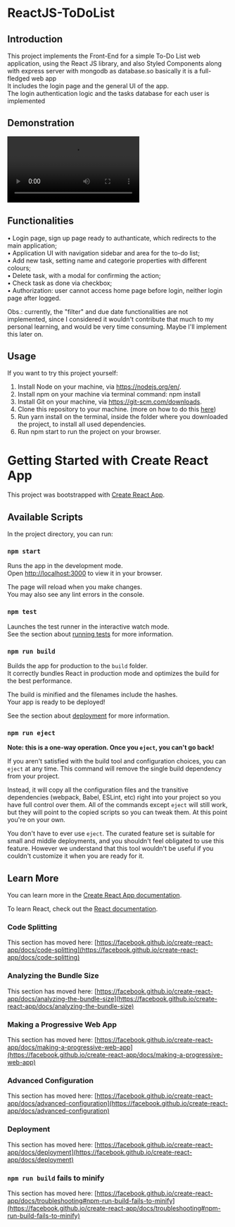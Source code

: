 # ReactJS-ToDoList
## Introduction
This project implements the Front-End for a simple To-Do List web application, using the React JS library, and also Styled Components along with express server with mongodb as database.so basically it is a full-fledged web app<br/>
It includes the login page and the general UI of the app. <br/>
The login authentication logic and the tasks database for each user is implemented

## Demonstration


<video src="04.11.2023_20.28.04_REC.mp4" controls title="Demo of todo web app"> demo vedio</video>


## Functionalities
• Login page, sign up page ready to authanticate, which redirects to the main application; <br/>
• Application UI with navigation sidebar and area for the to-do list; <br/>
• Add new task, setting name and categorie properties with different colours; <br/>
• Delete task, with a modal for confirming the action; <br/>
• Check task as done via checkbox; <br/>
• Authorization: user cannot access home page before login, neither login page after logged. <br/>

Obs.: currently, the "filter" and due date  functionalities are not implemented, since I considered it wouldn't contribute that much to my personal learning, and would be very time consuming. Maybe I'll implement this later on.

## Usage
If you want to try this project yourself:
1. Install Node on your machine, via https://nodejs.org/en/.
2. Install npm on your machine via terminal command:  npm install 
3. Install Git on your machine, via https://git-scm.com/downloads.
4. Clone this repository to your machine. (more on how to do this [here](https://github.com/amank5788/todoapp))
5. Run yarn install on the terminal, inside the folder where you downloaded the project, to install all used dependencies.
6. Run npm start to run the project on your browser.







# Getting Started with Create React App

This project was bootstrapped with [Create React App](https://github.com/facebook/create-react-app).

## Available Scripts

In the project directory, you can run:

### `npm start`

Runs the app in the development mode.\
Open [http://localhost:3000](http://localhost:3000) to view it in your browser.

The page will reload when you make changes.\
You may also see any lint errors in the console.

### `npm test`

Launches the test runner in the interactive watch mode.\
See the section about [running tests](https://facebook.github.io/create-react-app/docs/running-tests) for more information.

### `npm run build`

Builds the app for production to the `build` folder.\
It correctly bundles React in production mode and optimizes the build for the best performance.

The build is minified and the filenames include the hashes.\
Your app is ready to be deployed!

See the section about [deployment](https://facebook.github.io/create-react-app/docs/deployment) for more information.

### `npm run eject`

**Note: this is a one-way operation. Once you `eject`, you can't go back!**

If you aren't satisfied with the build tool and configuration choices, you can `eject` at any time. This command will remove the single build dependency from your project.

Instead, it will copy all the configuration files and the transitive dependencies (webpack, Babel, ESLint, etc) right into your project so you have full control over them. All of the commands except `eject` will still work, but they will point to the copied scripts so you can tweak them. At this point you're on your own.

You don't have to ever use `eject`. The curated feature set is suitable for small and middle deployments, and you shouldn't feel obligated to use this feature. However we understand that this tool wouldn't be useful if you couldn't customize it when you are ready for it.

## Learn More

You can learn more in the [Create React App documentation](https://facebook.github.io/create-react-app/docs/getting-started).

To learn React, check out the [React documentation](https://reactjs.org/).

### Code Splitting

This section has moved here: [https://facebook.github.io/create-react-app/docs/code-splitting](https://facebook.github.io/create-react-app/docs/code-splitting)

### Analyzing the Bundle Size

This section has moved here: [https://facebook.github.io/create-react-app/docs/analyzing-the-bundle-size](https://facebook.github.io/create-react-app/docs/analyzing-the-bundle-size)

### Making a Progressive Web App

This section has moved here: [https://facebook.github.io/create-react-app/docs/making-a-progressive-web-app](https://facebook.github.io/create-react-app/docs/making-a-progressive-web-app)

### Advanced Configuration

This section has moved here: [https://facebook.github.io/create-react-app/docs/advanced-configuration](https://facebook.github.io/create-react-app/docs/advanced-configuration)

### Deployment

This section has moved here: [https://facebook.github.io/create-react-app/docs/deployment](https://facebook.github.io/create-react-app/docs/deployment)

### `npm run build` fails to minify

This section has moved here: [https://facebook.github.io/create-react-app/docs/troubleshooting#npm-run-build-fails-to-minify](https://facebook.github.io/create-react-app/docs/troubleshooting#npm-run-build-fails-to-minify)
